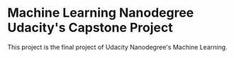 # Machine Learning Nanodegree Udacity's Capstone Project
<p align='justify'>This project is the final project of Udacity Nanodegree's Machine Learning. </p>

